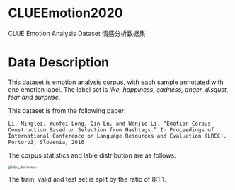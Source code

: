# CLUEEmotion2020
CLUE Emotion Analysis Dataset 情感分析数据集
# Data Description
This dataset is emotion analysis corpus, with each sample annotated with one emotion label. The label set is *like, happiness, sadness, anger, disgust, fear and surprise*. 

This dataset is from the following paper: 

```Li, Minglei, Yunfei Long, Qin Lu, and Wenjie Li. “Emotion Corpus Construction Based on Selection from Hashtags.” In Proceedings of International Conference on Language Resources and Evaluation (LREC). Portorož, Slovenia, 2016```

The corpus statistics and lable distribution are as follows:

<img src="data\label_distribution.png" alt="label_distribution" style="zoom:50%;">

The train, valid and test set is split by the ratio of 8:1:1. 

